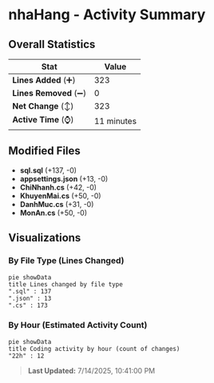 # nhaHang - Activity Summary 

## Overall Statistics

| Stat                   | Value                                                             |
| ---------------------- | ----------------------------------------------------------------- |
| **Lines Added** (➕)   | 323                                          |
| **Lines Removed** (➖) | 0                                        |
| **Net Change** (↕)    | 323                |
| **Active Time** (⌚)   | 11 minutes |


## Modified Files
- **sql.sql** (+137, -0)
- **appsettings.json** (+13, -0)
- **ChiNhanh.cs** (+42, -0)
- **KhuyenMai.cs** (+50, -0)
- **DanhMuc.cs** (+31, -0)
- **MonAn.cs** (+50, -0)

## Visualizations

### By File Type (Lines Changed)

```mermaid
pie showData
title Lines changed by file type
".sql" : 137
".json" : 13
".cs" : 173
```

### By Hour (Estimated Activity Count)

```mermaid
pie showData
title Coding activity by hour (count of changes)
"22h" : 12
```


> **Last Updated:** 7/14/2025, 10:41:00 PM